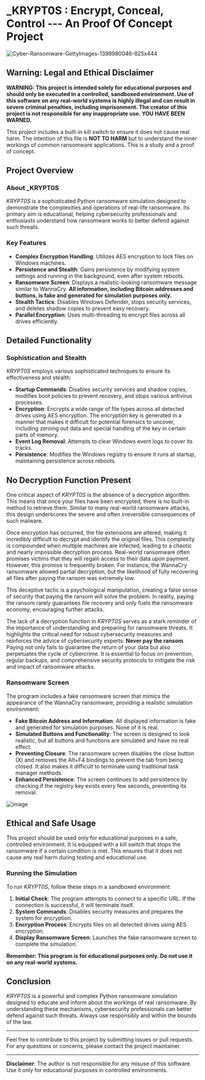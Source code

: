 # _KRYPT0S : Encrypt, Conceal, Control    ---    An Proof Of Concept Project
![Cyber-Ransomware-GettyImages-1399980046-825x444](https://github.com/phantom0004/_KRYPT0S_RANSOMWARE/assets/42916447/e4d2625d-7b9a-498c-b3d9-753d28db8497)

## **Warning: Legal and Ethical Disclaimer**

**WARNING: This project is intended solely for educational purposes and should only be executed in a controlled, sandboxed environment. Use of this software on any real-world systems is highly illegal and can result in severe criminal penalties, including imprisonment. The creator of this project is not responsible for any inappropriate use. YOU HAVE BEEN WARNED.**

This project includes a built-in kill switch to ensure it does not cause real harm. The intention of this file is **NOT TO HARM** but to understand the inner workings of common ransomware applications. This is a study and a proof of concept.

## **Project Overview**

### **About _KRYPT0S**

_KRYPT0S_ is a sophisticated Python ransomware simulation designed to demonstrate the complexities and operations of real-life ransomware. Its primary aim is educational, helping cybersecurity professionals and enthusiasts understand how ransomware works to better defend against such threats.

### **Key Features**

- **Complex Encryption Handling**: Utilizes AES encryption to lock files on Windows machines.
- **Persistence and Stealth**: Gains persistence by modifying system settings and running in the background, even after system reboots.
- **Ransomware Screen**: Displays a realistic-looking ransomware message similar to WannaCry. **All information, including Bitcoin addresses and buttons, is fake and generated for simulation purposes only.**
- **Stealth Tactics**: Disables Windows Defender, stops security services, and deletes shadow copies to prevent easy recovery.
- **Parallel Encryption**: Uses multi-threading to encrypt files across all drives efficiently.

## **Detailed Functionality**

### **Sophistication and Stealth**

_KRYPT0S_ employs various sophisticated techniques to ensure its effectiveness and stealth:

- **Startup Commands**: Disables security services and shadow copies, modifies boot policies to prevent recovery, and stops various antivirus processes.
- **Encryption**: Encrypts a wide range of file types across all detected drives using AES encryption. The encryption key is generated in a manner that makes it difficult for potential forensics to uncover, including zeroing out data and special handling of the key in certain parts of memory.
- **Event Log Removal**: Attempts to clear Windows event logs to cover its tracks.
- **Persistence**: Modifies the Windows registry to ensure it runs at startup, maintaining persistence across reboots.

## **No Decryption Function Present**

One critical aspect of _KRYPT0S_ is the absence of a decryption algorithm. This means that once your files have been encrypted, there is no built-in method to retrieve them. Similar to many real-world ransomware attacks, this design underscores the severe and often irreversible consequences of such malware.

Once encryption has occurred, the file extensions are altered, making it incredibly difficult to decrypt and identify the original files. This complexity is compounded when multiple machines are infected, leading to a chaotic and nearly impossible decryption process. Real-world ransomware often promises victims that they will regain access to their data upon payment. However, this promise is frequently broken. For instance, the WannaCry ransomware allowed partial decryption, but the likelihood of fully recovering all files after paying the ransom was extremely low.

This deceptive tactic is a psychological manipulation, creating a false sense of security that paying the ransom will solve the problem. In reality, paying the ransom rarely guarantees file recovery and only fuels the ransomware economy, encouraging further attacks.

The lack of a decryption function in _KRYPT0S_ serves as a stark reminder of the importance of understanding and preparing for ransomware threats. It highlights the critical need for robust cybersecurity measures and reinforces the advice of cybersecurity experts: **Never pay the ransom**. Paying not only fails to guarantee the return of your data but also perpetuates the cycle of cybercrime. It is essential to focus on prevention, regular backups, and comprehensive security protocols to mitigate the risk and impact of ransomware attacks.

### **Ransomware Screen**

The program includes a fake ransomware screen that mimics the appearance of the WannaCry ransomware, providing a realistic simulation environment:

- **Fake Bitcoin Address and Information**: All displayed information is fake and generated for simulation purposes. None of it is real.
- **Simulated Buttons and Functionality**: The screen is designed to look realistic, but all buttons and functions are simulated and have no real effect.
- **Preventing Closure**: The ransomware screen disables the close button (X) and removes the Alt+F4 bindings to prevent the tab from being closed. It also makes it difficult to terminate using traditional task manager methods.
- **Enhanced Persistence**: The screen continues to add persistence by checking if the registry key exists every few seconds, preventing its removal.

![image](https://github.com/phantom0004/_KRYPT0S_RANSOMWARE/assets/42916447/4c7d4641-8d20-45f3-8515-6efc7212d485)

## **Ethical and Safe Usage**

This project should be used only for educational purposes in a safe, controlled environment. It is equipped with a kill switch that stops the ransomware if a certain condition is met. This ensures that it does not cause any real harm during testing and educational use.

### **Running the Simulation**

To run _KRYPT0S_, follow these steps in a sandboxed environment:

1. **Initial Check**: The program attempts to connect to a specific URL. If the connection is successful, it will terminate itself.
2. **System Commands**: Disables security measures and prepares the system for encryption.
3. **Encryption Process**: Encrypts files on all detected drives using AES encryption.
4. **Display Ransomware Screen**: Launches the fake ransomware screen to complete the simulation.

**Remember: This program is for educational purposes only. Do not use it on any real-world systems.**

## **Conclusion**

_KRYPT0S_ is a powerful and complex Python ransomware simulation designed to educate and inform about the workings of real ransomware. By understanding these mechanisms, cybersecurity professionals can better defend against such threats. Always use responsibly and within the bounds of the law.

---

Feel free to contribute to this project by submitting issues or pull requests. For any questions or concerns, please contact the project maintainer.

---

**Disclaimer**: The author is not responsible for any misuse of this software. Use it only for educational purposes in controlled environments.
